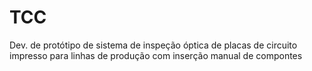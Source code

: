 # TCC
Dev. de protótipo de sistema de inspeção óptica de placas de circuito impresso para linhas de produção com inserção manual de compontes
